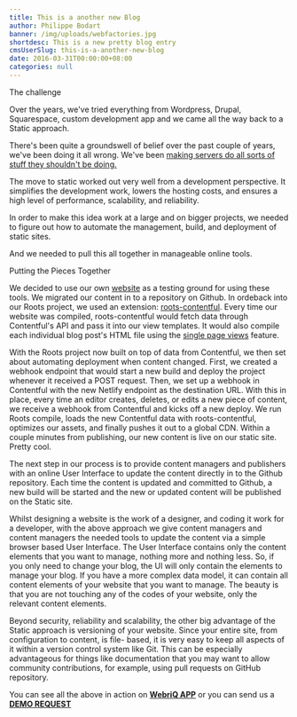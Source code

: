 ```yaml
---
title: This is a another new Blog
author: Philippe Bodart
banner: /img/uploads/webfactories.jpg
shortdesc: This is a new pretty blog entry
cmsUserSlug: this-is-a-another-new-blog
date: 2016-03-31T00:00:00+08:00
categories: null
---
```


The challenge 

Over the years, we've tried everything from Wordpress, Drupal, Squarespace, custom development app and we came all the way back to a Static approach.

There's been quite a groundswell of belief over the past couple of years, we've been doing it all wrong. We've been [making servers do all sorts of stuff they shouldn't be doing.](http://willschenk.com/slow-data-and-fast-sites/)

The move to static worked out very well from a development perspective. It simplifies the development work, lowers the hosting costs, and ensures a high level of performance, scalability, and reliability.

In order to make this idea work at a large and on bigger projects, we needed to figure out how to automate the management, build, and deployment of static sites.

And we needed to pull this all together in manageable online tools. 

Putting the Pieces Together

We decided to use our own [website](http://webriq.com/) as a testing ground for using these tools. We migrated our content in to a repository on Github. In ordeback into our Roots project, we used an extension: [roots-contentful](https://github.com/carrot/roots-contentful). Every time our website was compiled, roots-contentful would fetch data through Contentful's API and pass it into our view templates. It would also compile each individual blog post's HTML file using the [single page views](https://github.com/carrot/roots-contentful#single-entry-views) feature.

With the Roots project now built on top of data from Contentful, we then set about automating deployment when content changed. First, we created a webhook endpoint that would start a new build and deploy the project whenever it received a POST request. Then, we set up a webhook in Contentful with the new Netlify endpoint as the destination URL. With this in place, every time an editor creates, deletes, or edits a new piece of content, we receive a webhook from Contentful and kicks off a new deploy. We run Roots compile, loads the new Contentful data with roots-contentful, optimizes our assets, and finally pushes it out to a global CDN. Within a couple minutes from publishing, our new content is live on our static site. Pretty cool.

The next step in our process is to provide content managers and publishers with an online User Interface to update the content directly in to the Github repository. Each time the content is updated and committed to Github, a new build will be started and the new or updated content will be published on the Static site. 

Whilst designing a website is the work of a designer, and coding it work for a developer, with the above approach we give content managers and content managers the needed tools to update the content via a simple browser based User Interface. The User Interface contains only the content elements that you want to manage, nothing more and nothing less. So, if you only need to change your blog, the UI will only contain the elements to manage your blog. If you have a more complex data model, it can contain all content elements of your website that you want to manage. The beauty is that you are not touching any of the codes of your website, only the relevant content elements. 

Beyond security, reliability and scalability, the other big advantage of the Static approach is versioning of your website. Since your entire site, from configuration to content, is file- based, it is very easy to keep all aspects of it within a version control system like Git. This can be especially advantageous for things like documentation that you may want to allow community contributions, for example, using pull requests on GitHub repository.

You can see all the above in action on [**WebriQ APP**](http://app.webriq.com/auth/register) or you can send us a [**DEMO REQUEST**](http://www.webriq.com/partners)

